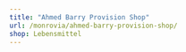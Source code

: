 ```yaml
---
title: "Ahmed Barry Provision Shop"
url: /monrovia/ahmed-barry-provision-shop/
shop: Lebensmittel
---
```

